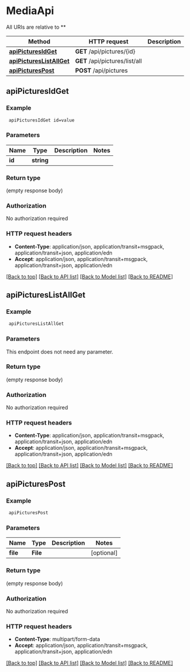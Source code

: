 # MediaApi

All URIs are relative to **

Method | HTTP request | Description
------------- | ------------- | -------------
[**apiPicturesIdGet**](MediaApi.md#apiPicturesIdGet) | **GET** /api/pictures/{id} | 
[**apiPicturesListAllGet**](MediaApi.md#apiPicturesListAllGet) | **GET** /api/pictures/list/all | 
[**apiPicturesPost**](MediaApi.md#apiPicturesPost) | **POST** /api/pictures | 


## **apiPicturesIdGet**



### Example
```bash
 apiPicturesIdGet id=value
```

### Parameters

Name | Type | Description  | Notes
------------- | ------------- | ------------- | -------------
 **id** | **string** |  |

### Return type

(empty response body)

### Authorization

No authorization required

### HTTP request headers

 - **Content-Type**: application/json, application/transit+msgpack, application/transit+json, application/edn
 - **Accept**: application/json, application/transit+msgpack, application/transit+json, application/edn

[[Back to top]](#) [[Back to API list]](../README.md#documentation-for-api-endpoints) [[Back to Model list]](../README.md#documentation-for-models) [[Back to README]](../README.md)

## **apiPicturesListAllGet**



### Example
```bash
 apiPicturesListAllGet
```

### Parameters
This endpoint does not need any parameter.

### Return type

(empty response body)

### Authorization

No authorization required

### HTTP request headers

 - **Content-Type**: application/json, application/transit+msgpack, application/transit+json, application/edn
 - **Accept**: application/json, application/transit+msgpack, application/transit+json, application/edn

[[Back to top]](#) [[Back to API list]](../README.md#documentation-for-api-endpoints) [[Back to Model list]](../README.md#documentation-for-models) [[Back to README]](../README.md)

## **apiPicturesPost**



### Example
```bash
 apiPicturesPost
```

### Parameters

Name | Type | Description  | Notes
------------- | ------------- | ------------- | -------------
 **file** | **File** |  | [optional]

### Return type

(empty response body)

### Authorization

No authorization required

### HTTP request headers

 - **Content-Type**: multipart/form-data
 - **Accept**: application/json, application/transit+msgpack, application/transit+json, application/edn

[[Back to top]](#) [[Back to API list]](../README.md#documentation-for-api-endpoints) [[Back to Model list]](../README.md#documentation-for-models) [[Back to README]](../README.md)

